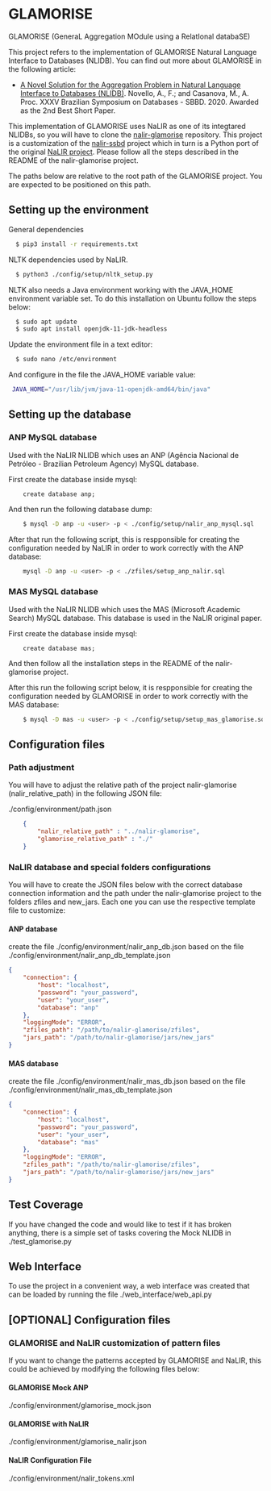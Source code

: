 # GLAMORISE
GLAMORISE (GeneraL Aggregation MOdule using a RelatIonal databaSE)  

This project refers to the implementation of GLAMORISE Natural Language Interface to Databases (NLIDB). You can find out more about GLAMORISE in the following article:

* [A Novel Solution for the Aggregation Problem in Natural Language Interface to Databases (NLIDB)](./paper/207509_1-A-Novel-Solution-for-the-Aggregation-Problem-in-Natural-Language-Interface-to-Databases-NLIDB.pdf). Novello, A., F.; and Casanova, M., A. Proc. XXXV Brazilian Symposium on Databases - SBBD. 2020. Awarded as the 2nd Best Short Paper.

This implementation of GLAMORISE uses NaLIR as one of its integtared NLIDBs, so you will have to clone the [nalir-glamorise](https://github.com/novello/nalir-glamorise) repository. This project is a customization of the [nalir-ssbd](https://github.com/pr3martins/nalir-sbbd) project which in turn is a Python port of the original [NaLIR project](https://github.com/umich-dbgroup/NaLIR). Please follow all the steps described in the README of the nalir-glamorise project.

The paths below are relative to the root path of the GLAMORISE project. You are expected to be positioned on this path.


## Setting up the environment

General dependencies 

``` bash
  $ pip3 install -r requirements.txt
```

NLTK dependencies used by NaLIR.

``` bash
  $ python3 ./config/setup/nltk_setup.py
```

NLTK also needs a Java environment working with the JAVA_HOME environment variable set. To do this installation on Ubuntu follow the steps below:

``` bash
  $ sudo apt update
  $ sudo apt install openjdk-11-jdk-headless
```

Update the environment file in a text editor:

``` bash
  $ sudo nano /etc/environment
```

 And configure in the file the JAVA_HOME variable value:

 ``` bash
  JAVA_HOME="/usr/lib/jvm/java-11-openjdk-amd64/bin/java" 
```

## Setting up the database


### ANP MySQL database

Used with the NaLIR NLIDB which uses an ANP (Agência Nacional de Petróleo - Brazilian Petroleum Agency) MySQL database.

First create the database inside mysql:

``` mysql
    create database anp;    
```

And then run the following database dump:

``` bash
    $ mysql -D anp -u <user> -p < ./config/setup/nalir_anp_mysql.sql
```

After that run the following script, this is respponsible for creating the configuration needed by NaLIR in order to work correctly with the ANP database:

``` bash
    mysql -D anp -u <user> -p < ./zfiles/setup_anp_nalir.sql
```

### MAS MySQL database

Used with the NaLIR NLIDB which uses the MAS (Microsoft Academic Search) MySQL database. This database is used in the NaLIR original paper.


First create the database inside mysql:

``` mysql
    create database mas;    
```

And then follow all the installation steps in the README of the nalir-glamorise project.

After this run the following script below, it is respponsible for creating the configuration needed by GLAMORISE in order to work correctly with the MAS database:


``` bash
    $ mysql -D mas -u <user> -p < ./config/setup/setup_mas_glamorise.sql
```


## Configuration files


### Path adjustment

You will have to adjust the relative path of the project nalir-glamorise (nalir_relative_path) in the following JSON file:

./config/environment/path.json
``` json
    {
        "nalir_relative_path" : "../nalir-glamorise",    
        "glamorise_relative_path" : "./"
    }  
```


### NaLIR database and special folders configurations

You will have to create the JSON files below with the correct database connection information and the path under the nalir-glamorise project to the folders zfiles and new_jars. Each one you can use the respective template file to customize:


#### ANP database
create the file ./config/environment/nalir_anp_db.json
based on the file ./config/environment/nalir_anp_db_template.json
``` json
{
    "connection": {
        "host": "localhost",
        "password": "your_password",
        "user": "your_user",
        "database": "anp"
    },
    "loggingMode": "ERROR",
    "zfiles_path": "/path/to/nalir-glamorise/zfiles",
    "jars_path": "/path/to/nalir-glamorise/jars/new_jars"
}
```


#### MAS database
create the file ./config/environment/nalir_mas_db.json
based on the file ./config/environment/nalir_mas_db_template.json
``` json
{
    "connection": {
        "host": "localhost",
        "password": "your_password",
        "user": "your_user",
        "database": "mas"
    },
    "loggingMode": "ERROR",
    "zfiles_path": "/path/to/nalir-glamorise/zfiles",
    "jars_path": "/path/to/nalir-glamorise/jars/new_jars"
}
```


## Test Coverage

If you have changed the code and would like to test if it has broken anything, there is a simple set of tasks covering the Mock NLIDB in ./test_glamorise.py


## Web Interface

To use the project in a convenient way, a web interface was created that can be loaded by running the file ./web_interface/web_api.py


## [OPTIONAL] Configuration files

### GLAMORISE and NaLIR customization of pattern files

If you want to change the patterns accepted by GLAMORISE and NaLIR, this could be achieved by modifying the following files below:


#### GLAMORISE Mock ANP

./config/environment/glamorise_mock.json


#### GLAMORISE with NaLIR

./config/environment/glamorise_nalir.json


#### NaLIR Configuration File

./config/environment/nalir_tokens.xml



